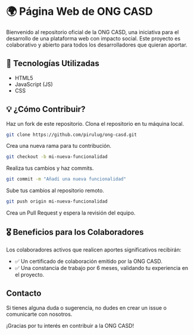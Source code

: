 # 🌍 Página Web de ONG CASD
Bienvenido al repositorio oficial de la ONG CASD, una iniciativa para el desarrollo de una plataforma web con impacto social. Este proyecto es colaborativo y abierto para todos los desarrolladores que quieran aportar.

## 🚀 Tecnologías Utilizadas
- HTML5
- JavaScript (JS)
- CSS

## 💡 ¿Cómo Contribuir?

Haz un fork de este repositorio.
Clona el repositorio en tu máquina local.

```sh
git clone https://github.com/pirulug/ong-casd.git
```
Crea una nueva rama para tu contribución.

```sh
git checkout -b mi-nueva-funcionalidad
```
Realiza tus cambios y haz commits.

```sh
git commit -m "Añadí una nueva funcionalidad"
```

Sube tus cambios al repositorio remoto.

```sh
git push origin mi-nueva-funcionalidad
```

Crea un Pull Request y espera la revisión del equipo.

## 🎖 Beneficios para los Colaboradores
Los colaboradores activos que realicen aportes significativos recibirán:

- ✅ Un certificado de colaboración emitido por la ONG CASD.
- ✅ Una constancia de trabajo por 6 meses, validando tu experiencia en el proyecto.

## Contacto

Si tienes alguna duda o sugerencia, no dudes en crear un issue o comunicarte con nosotros.

¡Gracias por tu interés en contribuir a la ONG CASD!
